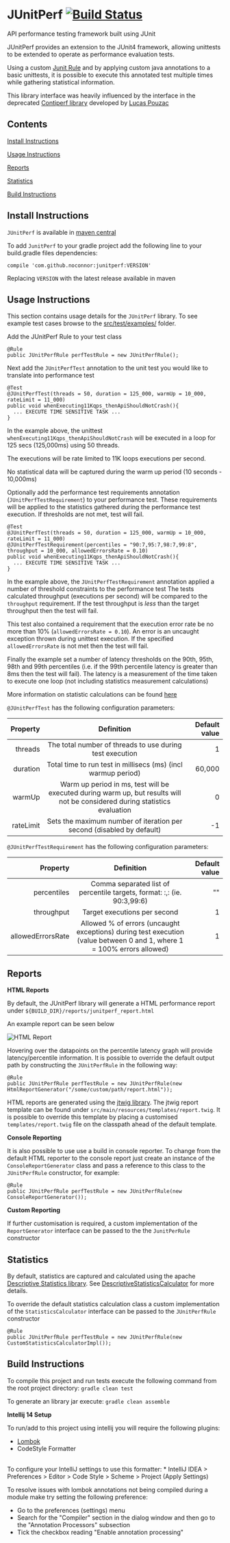 # JUnitPerf [![Build Status](https://travis-ci.org/noconnor/JUnitPerf.svg?branch=master)](https://travis-ci.org/noconnor/JUnitPerf)


API performance testing framework built using JUnit

JUnitPerf provides an extension to the JUnit4 framework, allowing unittests to be extended to operate as 
performance evaluation tests. 

Using a custom [Junit Rule](https://github.com/junit-team/junit4/wiki/Rules) and by 
applying custom java annotations to a basic unittests, it is possible to execute this annotated test multiple times 
while gathering statistical information. 

This library interface was heavily influenced by the interface in the deprecated 
[Contiperf library](https://github.com/lucaspouzac/contiperf) developed by [Lucas Pouzac](https://github.com/lucaspouzac)

## Contents

[Install Instructions](#Install-Instructions)

[Usage Instructions](#Usage-Instructions)

[Reports](#Reports)

[Statistics](#Statistics)

[Build Instructions](#Build-Instructions)

## Install Instructions 

`JUnitPerf` is available in [maven central](https://search.maven.org/#search%7Cga%7C1%7Cg%3A%22com.github.noconnor%22)

To add `JunitPerf` to your gradle project add the following line to your build.gradle files dependencies:

`compile 'com.github.noconnor:junitperf:VERSION'`

Replacing `VERSION` with the latest release available in maven
 

## Usage Instructions

This section contains usage details for the `JUnitPerf` library. To see example test cases browse to the [src/test/examples/](src/test/examples/) folder. 

Add the JUnitPerf Rule to your test class

```
@Rule
public JUnitPerfRule perfTestRule = new JUnitPerfRule();
```

Next add the `JUnitPerfTest` annotation to the unit test you would like to translate into performance test  

```
@Test
@JUnitPerfTest(threads = 50, duration = 125_000, warmUp = 10_000, rateLimit = 11_000)
public void whenExecuting11Kqps_thenApiShouldNotCrash(){
  ... EXECUTE TIME SENSITIVE TASK ...
}
``` 

In the example above, the unittest `whenExecuting11Kqps_thenApiShouldNotCrash` will be executed in a loop for 
125 secs (125,000ms) using 50 threads. 

The executions will be rate limited to 11K loops executions per second. 

No statistical data will be captured during the warm up period (10 seconds - 10,000ms) 

Optionally add the performance test requirements annotation (`JUnitPerfTestRequirement`) to your performance test. 
These requirements will be applied to the statistics gathered during the performance test execution. 
If thresholds are not met, test will fail.


```
@Test
@JUnitPerfTest(threads = 50, duration = 125_000, warmUp = 10_000, rateLimit = 11_000)
@JUnitPerfTestRequirement(percentiles = "90:7,95:7,98:7,99:8", throughput = 10_000, allowedErrorsRate = 0.10)
public void whenExecuting11Kqps_thenApiShouldNotCrash(){
  ... EXECUTE TIME SENSITIVE TASK ...
}
``` 

In the example above, the `JUnitPerfTestRequirement` annotation applied a number of threshold constraints to the performance test
The tests calculated throughput (executions per second) will be compared to the `throughput` requirement. 
If the test throughput is *less* than the target throughput then the test will fail.

This test also contained a requirement that the execution error rate be no more than 10% (`allowedErrorsRate = 0.10`). 
An error is an uncaught exception thrown during unittest execution. 
If the specified `allowedErrorsRate` is not met then the test will fail.

Finally the example set a number of latency thresholds on the 90th, 95th, 98th and 99th percentiles (i.e. if the 
99th percentile latency is greater than 8ms then the test will fail). 
The latency is a measurement of the time taken to execute one loop (not including statistics measurement calculations) 

More information on statistic calculations can be found [here](Statistics)

`@JUnitPerfTest` has the following configuration parameters:

| Property      | Definition                                                                                                                  | Default value  |
| ------------: |:---------------------------------------------------------------------------------------------------------------------------:| --------------:|
| threads       | The total number of threads to use during test execution                                                                    |        1       |
| duration      | Total time to run test in millisecs (ms) (incl warmup period)                                                               |      60,000    |
| warmUp        | Warm up period in ms, test will be executed during warm up, but results will not be considered during statistics evaluation |        0       |
| rateLimit     | Sets the maximum number of iteration per second (disabled by default)                                                       |       -1       |



`@JUnitPerfTestRequirement` has the following configuration parameters:

| Property          | Definition                                                                                                                  | Default value  |
| -----------------:|:---------------------------------------------------------------------------------------------------------------------------:| --------------:|
| percentiles       | Comma separated list of percentile targets, format: <percentile1>:<limit>,<percentile2>:<limit> (ie. 90:3,99:6)             |        ""      |
| throughput        | Target executions per second                                                                                                |        1       |
| allowedErrorsRate | Allowed % of errors (uncaught exceptions) during test execution (value between 0 and 1, where 1 = 100% errors allowed)      |        1       |


## Reports

**HTML Reports**

By default, the JUnitPerf library will generate a HTML performance report under `${BUILD_DIR}/reports/junitperf_report.html`

An example report can be seen below

![HTML Report](https://raw.githubusercontent.com/noconnor/JUnitPerf/master/src/common/images/example_report.png "Example JUnitPerf html report")

Hovering over the datapoints on the percentile latency graph will provide latency/percentile information. 
It is possible to override the default output path by constructing the `JUnitPerfRule` in the following way:
```
@Rule
public JUnitPerfRule perfTestRule = new JUnitPerfRule(new HtmlReportGenerator("/some/custom/path/report.html"));
```

HTML reports are generated using the [jtwig library](http://jtwig.org/). The jtwig report template can be found under `src/main/resources/templates/report.twig`.
It is possible to override this template by placing a customised `templates/report.twig` file on the classpath ahead of the default template.


**Console Reporting**

It is also possible to use use a build in console reporter. To change from the default HTML reporter to the console report
just create an instance of the `ConsoleReportGenerator` class and pass a reference to this class to the `JUnitPerfRule` constructor, 
for example: 
```
@Rule
public JUnitPerfRule perfTestRule = new JUnitPerfRule(new ConsoleReportGenerator());
```

**Custom Reporting**

If further customisation is required, a custom implementation of the `ReportGenerator` interface can be passed to the the `JunitPerRule` constructor



## Statistics

By default, statistics are captured and calculated using the apache [Descriptive Statistics library](http://commons.apache.org/proper/commons-math/userguide/stat.html#a1.2_Descriptive_statistics).
See [DescriptiveStatisticsCalculator](src/main/com/github/noconnor/junitperf/statistics/providers/DescriptiveStatisticsCalculator) for more details.

To override the default statistics calculation class a custom implementation of the `StatisticsCalculator` interface can 
be passed to the `JUnitPerfRule` constructor

```
@Rule
public JUnitPerfRule perfTestRule = new JUnitPerfRule(new CustomStatisticsCalculatorImpl());
``` 


## Build Instructions

To compile this project and run tests execute the following command from the root project directory: `gradle clean test`

To generate an library jar execute: `gradle clean assemble`

**Intellij 14 Setup**

To run/add to this project using intellij you will require the following plugins:

* [Lombok](https://plugins.jetbrains.com/plugin/6317)
* CodeStyle Formatter
<br />
To configure your IntelliJ settings to use this formatter:
    * IntelliJ IDEA > Preferences > Editor > Code Style > Scheme > Project (Apply Settings)

To resolve issues with lombok annotations not being compiled during a module make try setting the following preference:

* Go to the preferences (settings) menu
* Search for the "Compiler" section in the dialog window and then go to the "Annotation Processors" subsection
* Tick the checkbox reading "Enable annotation processing"

<br />

